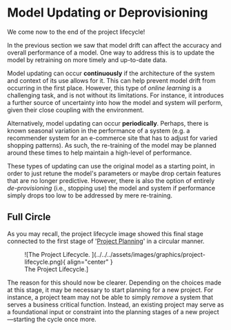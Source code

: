 # Model Updating or Deprovisioning

We come now to the end of the project lifecycle!

In the previous section we saw that model drift can affect the accuracy and overall performance of a model.
One way to address this is to update the model by retraining on more timely and up-to-date data.

Model updating can occur **continuously** if the architecture of the system and context of its use allows for it.
This can help prevent model drift from occurring in the first place.
However, this type of *online learning* is a challenging task, and is not without its limitations.
For instance, it introduces a further source of uncertainty into how the model and system will perform, given their close coupling with the environment.

Alternatively, model updating can occur **periodically**.
Perhaps, there is known seasonal variation in the performance of a system (e.g. a recommender system for an e-commerce site that has to adjust for varied shopping patterns).
As such, the re-training of the model may be planned around these times to help maintain a high-level of performance.

These types of updating can use the original model as a starting point, in order to just retune the model's parameters or maybe drop certain features that are no longer predictive.
However, there is also the option of entirely *de-provisioning* (i.e., stopping use) the model and system if performance simply drops too low to be addressed by mere re-training.

## Full Circle

As you may recall, the project lifecycle image showed this final stage connected to the first stage of '[Project Planning](../project_design/planning.md)' in a circular manner.

<figure markdown>
![The Project Lifecycle. ](../../../assets/images/graphics/project-lifecycle.png){ align="center" }
 <figcaption>The Project Lifecycle.]</figcaption>
</figure>

The reason for this should now be clearer.
Depending on the choices made at this stage, it may be necessary to start planning for a new project.
For instance, a project team may not be able to simply *remove* a system that serves a business critical function.
Instead, an existing project may serve as a foundational input or constraint into the planning stages of a new project—starting the cycle once more.
